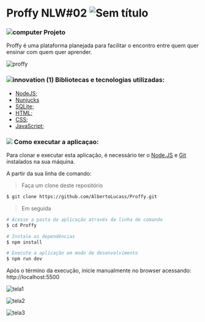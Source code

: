# Proffy NLW#02 ![Sem título](https://user-images.githubusercontent.com/38790522/87840868-3d66cf00-c878-11ea-9660-9784fc035be2.png)

###   ![computer](https://user-images.githubusercontent.com/38790522/87855074-4f825500-c8ec-11ea-8bfb-604cd6efc3ae.png) Projeto
Proffy é uma plataforma planejada para facilitar o encontro entre quem quer ensinar com quem quer aprender.

![proffy](https://user-images.githubusercontent.com/38790522/89902028-4ff4cf80-dbbc-11ea-89eb-e59009b1f8f1.png)


###  ![innovation (1)](https://user-images.githubusercontent.com/38790522/87854016-024eb500-c8e5-11ea-8d88-379cc4341e51.png) Bibliotecas e tecnologias utilizadas:
- [NodeJS;](https://nodejs.org/en/)
- [Nunjucks](https://imasters.com.br/front-end/nunjucks-template-engine-para-js)
- [SQLite;](https://www.sqlite.org/index.html)
- [HTML;](https://developer.mozilla.org/pt-BR/docs/Web/HTML)
- [CSS;](https://developer.mozilla.org/pt-BR/docs/Web/CSS)
- [JavaScript;](https://www.javascript.com/)

### <img src="https://img.icons8.com/color/30/000000/command-line.png"/> Como executar a aplicaçao:
Para clonar e executar esta aplicação, é necessário ter o [Node.JS](https://nodejs.org/en/) e [Git](https://gitforwindows.org/) instalados na sua máquina.

A partir da sua linha de comando:

>Faça um clone deste repositório

```sh
$ git clone https://github.com/AlbertoLucass/Proffy.git
```

>Em seguida


```sh
# Acesse a pasta da aplicação através da linha de comando
$ cd Proffy

# Instale as dependências
$ npm install

# Execute a aplicação em modo de desenvolvimento
$ npm run dev
```
Após o término da execução, inicie manualmente no browser acessando: http://localhost:5500


![tela1](https://user-images.githubusercontent.com/38790522/89908676-89c9d400-dbc4-11ea-912a-686981de3ef7.png)

![tela2](https://user-images.githubusercontent.com/38790522/89908756-a960fc80-dbc4-11ea-9d13-a222ac7d6e92.png)

![tela3](https://user-images.githubusercontent.com/38790522/89908800-b847af00-dbc4-11ea-8a21-c7e12f3642c0.png)
